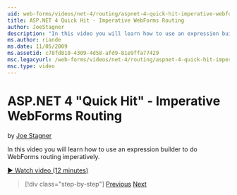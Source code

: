 ```yaml
---
uid: web-forms/videos/net-4/routing/aspnet-4-quick-hit-imperative-webforms-routing
title: ASP.NET 4 Quick Hit - Imperative WebForms Routing
author: JoeStagner
description: "In this video you will learn how to use an expression builder to do WebForms routing imperatively."
ms.author: riande
ms.date: 11/05/2009
ms.assetid: c78fd810-4309-4d58-afd9-81e9ffa77429
msc.legacyurl: /web-forms/videos/net-4/routing/aspnet-4-quick-hit-imperative-webforms-routing
msc.type: video
---
```

ASP.NET 4 "Quick Hit" - Imperative WebForms Routing
====================
by [Joe Stagner](https://github.com/JoeStagner)

In this video you will learn how to use an expression builder to do WebForms routing imperatively. 

[&#9654; Watch video (12 minutes)](https://channel9.msdn.com/Blogs/ASP-NET-Site-Videos/aspnet-4-quick-hit-imperative-webforms-routing)

> [!div class="step-by-step"]
> [Previous](aspnet-4-quick-hit-permanent-redirect.md)
> [Next](aspnet-4-quick-hit-declarative-webforms-routing.md)
